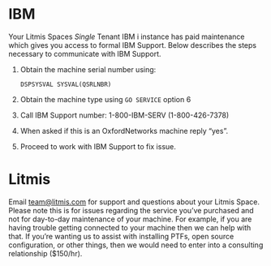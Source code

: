# IBM

Your Litmis Spaces _Single_ Tenant IBM i instance has paid maintenance which gives you access to formal IBM Support. Below describes the steps necessary to communicate with IBM Support.

1. Obtain the machine serial number using:

   `DSPSYSVAL SYSVAL(QSRLNBR)`

2. Obtain the machine type using `GO SERVICE` option 6

3. Call IBM Support number: 1-800-IBM-SERV \(1-800-426-7378\)

4. When asked if this is an OxfordNetworks machine reply “yes”.

5. Proceed to work with IBM Support to fix issue.

# Litmis

Email [team@litmis.com](mailto:team@litmis.com) for support and questions about your Litmis Space. Please note this is for issues regarding the service you’ve purchased and not for day-to-day maintenance of your machine. For example, if you are having trouble getting connected to your machine then we can help with that. If you’re wanting us to assist with installing PTFs, open source configuration, or other things, then we would need to enter into a consulting relationship \($150/hr\).



